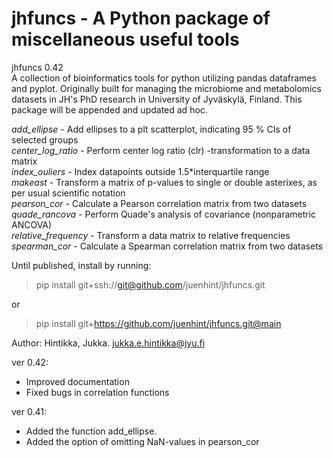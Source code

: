 # jhfuncs - A Python package of miscellaneous useful tools
jhfuncs 0.42    
A collection of bioinformatics tools for python utilizing pandas dataframes and pyplot. Originally built for managing the microbiome and metabolomics datasets in JH's PhD research in University of Jyväskylä, Finland. This package will be appended and updated ad hoc.

_add_ellipse_ - Add ellipses to a plt scatterplot, indicating 95 % CIs of selected groups    
_center_log_ratio_ - Perform center log ratio (clr) -transformation to a data matrix    
_index_ouliers_ - Index datapoints outside 1.5*interquartile range    
_makeast_ - Transform a matrix of p-values to single or double asterixes, as per usual scientific notation    
_pearson_cor_ - Calculate a Pearson correlation matrix from two datasets    
_quade_rancova_ - Perform Quade's analysis of covariance (nonparametric ANCOVA)    
_relative_frequency_ - Transform a data matrix to relative frequencies    
_spearman_cor_ - Calculate a Spearman correlation matrix from two datasets    

Until published, install by running:    
>pip install git+ssh://git@github.com/juenhint/jhfuncs.git    

or

>pip install git+https://github.com/juenhint/jhfuncs.git@main    
    
Author: Hintikka, Jukka. jukka.e.hintikka@jyu.fi

ver 0.42:
- Improved documentation
- Fixed bugs in correlation functions

ver 0.41:
- Added the function add_ellipse. 
- Added the option of omitting NaN-values in pearson_cor

